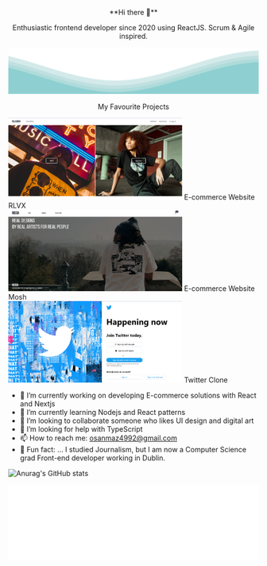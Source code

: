 <p align="center">
**Hi there 👋**
</p>
<p align="center">
 Enthusiastic frontend developer since 2020 using ReactJS. Scrum & Agile inspired.

</p>


<img src="./wave.svg">



<p align="center">
My Favourite Projects
</p>

<div width="100%">
  <div width="30%">
    <img src="/relavoux1.1landing.PNG" width="350" />
  E-commerce Website RLVX
  </div>
 <div width="30%">
   <img src="/mosh-landing.PNG" width="350" /> 
 E-commerce Website Mosh
 
 </div>

 <div width="30%">
   <img src="/twitterclone.PNG" width="350" />
 Twitter Clone
 </div>

 
 </div>












- 🔭 I’m currently working on developing E-commerce solutions with React and Nextjs
- 🌱 I’m currently learning Nodejs and React patterns
- 👯 I’m looking to collaborate someone who likes UI design and digital art
- 🤔 I’m looking for help with TypeScript
- 📫 How to reach me: osanmaz4992@gmail.com
- 👻 Fun fact: ... I studied Journalism, but I am now a Computer Science grad Front-end developer working in Dublin.

![Anurag's GitHub stats](https://github-readme-stats.vercel.app/api?username=msanmaz&count_private=true&show_icons=true&theme=radical)





<img src='./tags.svg'/>


